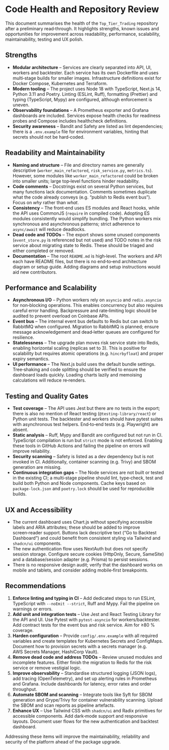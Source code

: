 # Code Health and Repository Review

This document summarises the health of the `Top_Tier_Trading` repository after a preliminary read‑through.  It highlights strengths, known issues and opportunities for improvement across readability, performance, scalability, maintainability, testing and UX polish.

## Strengths

* **Modular architecture** – Services are clearly separated into API, UI, workers and backtester.  Each service has its own Dockerfile and uses multi‑stage builds for smaller images.  Infrastructure definitions exist for Docker Compose, Kubernetes and Terraform.
* **Modern tooling** – The project uses Node 18 with TypeScript, Next.js 14, Python 3.11 and Poetry.  Linting (ESLint, Ruff), formatting (Prettier) and typing (TypeScript, Mypy) are configured, although enforcement is uneven.
* **Observability foundations** – A Prometheus exporter and Grafana dashboards are included.  Services expose health checks for readiness probes and Compose includes healthcheck definitions.
* **Security awareness** – Bandit and Safety are listed as lint dependencies; there is a `.env.example` file for environment variables, hinting that secrets should not be hard‑coded.

## Readability and Maintainability

* **Naming and structure** – File and directory names are generally descriptive (`worker_main_refactored`, `risk_service.py`, `metrics.ts`).  However, some modules like `worker_main_refactored` could be broken into smaller units; large top‑level functions hinder readability.
* **Code comments** – Docstrings exist on several Python services, but many functions lack documentation.  Comments sometimes duplicate what the code already conveys (e.g. “publish to Redis event bus”).  Focus on *why* rather than *what*.
* **Consistency** – The front‑end uses ES modules and React hooks, while the API uses CommonJS (`require` in compiled code).  Adopting ES modules consistently would simplify bundling.  The Python workers mix synchronous and asynchronous patterns; strict adherence to `async/await` will reduce deadlocks.
* **Dead code and TODOs** – The export shows some unused components (`event_store.py` is referenced but not used) and TODO notes in the risk service about migrating state to Redis.  These should be triaged and either completed or removed.
* **Documentation** – The root `README.md` is high‑level.  The workers and API each have README files, but there is no end‑to‑end architecture diagram or setup guide.  Adding diagrams and setup instructions would aid new contributors.

## Performance and Scalability

* **Asynchronous I/O** – Python workers rely on `asyncio` and `redis.asyncio` for non‑blocking operations.  This enables concurrency but also requires careful error handling.  Backpressure and rate‑limiting logic should be audited to prevent overload on Coinbase APIs.
* **Event bus** – The internal event bus defaults to Redis but can switch to RabbitMQ when configured.  Migration to RabbitMQ is planned; ensure message acknowledgement and dead‑letter queues are configured for resilience.
* **Statelessness** – The upgrade plan moves risk service state into Redis, enabling horizontal scaling (replicas set to 3).  This is positive for scalability but requires atomic operations (e.g. `hincrbyfloat`) and proper expiry semantics.
* **UI performance** – The Next.js build uses the default bundle settings.  Tree‑shaking and code splitting should be verified to ensure the dashboard loads quickly.  Loading charts lazily and memoising calculations will reduce re‑renders.

## Testing and Quality Gates

* **Test coverage** – The API uses Jest but there are no tests in the export; there is also no mention of React testing (`@testing-library/react`) or Python unit tests.  The backtester and workers should have pytest suites with asynchronous test helpers.  End‑to‑end tests (e.g. Playwright) are absent.
* **Static analysis** – Ruff, Mypy and Bandit are configured but not run in CI.  TypeScript compilation is run but `strict` mode is not enforced.  Enabling these tools in GitHub Actions and failing the pipeline on errors will improve reliability.
* **Security scanning** – Safety is listed as a dev dependency but is not invoked in CI.  Additionally, container scanning (e.g. Trivy) and SBOM generation are missing.
* **Continuous integration gaps** – The Node services are not built or tested in the existing CI; a multi‑stage pipeline should lint, type‑check, test and build both Python and Node components.  Cache keys based on `package-lock.json` and `poetry.lock` should be used for reproducible builds.

## UX and Accessibility

* The current dashboard uses Chart.js without specifying accessible labels and ARIA attributes; these should be added to improve screen‑reader support.  Buttons lack descriptive text (“Go to Backtest Dashboard”) and could benefit from consistent styling via Tailwind and `shadcn/ui` components.
* The new authentication flow uses NextAuth but does not specify session storage.  Configure secure cookies (HttpOnly, Secure, SameSite) and a database/session adapter (e.g. Prisma) to persist sessions.
* There is no responsive design audit; verify that the dashboard works on mobile and tablets, and consider adding mobile‑first breakpoints.

## Recommendations

1. **Enforce linting and typing in CI** – Add dedicated steps to run ESLint, TypeScript with `--noEmit --strict`, Ruff and Mypy.  Fail the pipeline on warnings or errors.
2. **Add unit and integration tests** – Use Jest and React Testing Library for the API and UI.  Use Pytest with `pytest‑asyncio` for workers/backtester.  Add contract tests for the event bus and risk service.  Aim for ≥80 % coverage.
3. **Harden configuration** – Provide `config/.env.example` with all required variables and create templates for Kubernetes Secrets and ConfigMaps.  Document how to provision secrets with a secrets manager (e.g. AWS Secrets Manager, HashiCorp Vault).
4. **Remove dead code and address TODOs** – Review unused modules and incomplete features.  Either finish the migration to Redis for the risk service or remove vestigial logic.
5. **Improve observability** – Standardise structured logging (JSON logs), add tracing (OpenTelemetry), and set up alerting rules in Prometheus and Grafana.  Include dashboards for latency, error rates and order throughput.
6. **Automate SBOM and scanning** – Integrate tools like Syft for SBOM generation and Grype/Trivy for container vulnerability scanning.  Upload the SBOM and scan reports as pipeline artefacts.
7. **Enhance UX** – Use Tailwind CSS with `shadcn/ui` and Radix primitives for accessible components.  Add dark‑mode support and responsive layouts.  Document user flows for the new authentication and backtest dashboard.

Addressing these items will improve the maintainability, reliability and security of the platform ahead of the package upgrade.